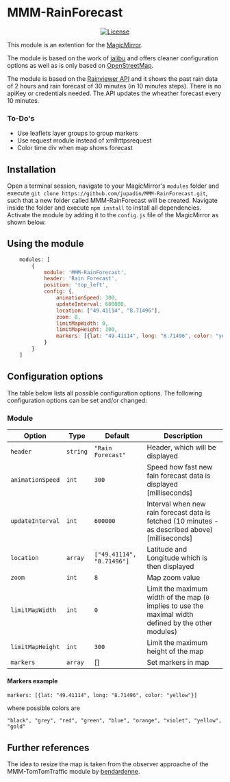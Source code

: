 # MMM-RainForecast

<p style="text-align: center">
    <a href="https://choosealicense.com/licenses/mit"><img src="https://img.shields.io/badge/license-MIT-blue.svg" alt="License"></a>
</p>

This module is an extention for the [MagicMirror](https://github.com/MichMich/MagicMirror).

The module is based on the work of [jalibu](https://github.com/jalibu/MMM-RAIN-MAP) and offers cleaner configuration options as well as is only based on [OpenStreetMap](https://www.openstreetmap.de/karte.html).

The module is based on the [Rainviewer API](https://www.rainviewer.com) and it shows the past rain data of 2 hours and rain forecast of 30 minutes (in 10 minutes steps).
There is no apiKey or credentials needed.
The API updates the wheather forecast every 10 minutes.

### To-Do's
- Use leaflets layer groups to group markers
- Use request module instead of xmlhttpsrequest
- Color time div when map shows forecast

## Installation

Open a terminal session, navigate to your MagicMirror's `modules` folder and execute `git clone https://github.com/jupadin/MMM-RainForecast.git`, such that a new folder called MMM-RainForecast will be created.
Navigate inside the folder and execute `npm install` to install all dependencies.
Activate the module by adding it to the `config.js` file of the MagicMirror as shown below.

## Using the module
````javascript
    modules: [
        {
            module: 'MMM-RainForecast',
            header: 'Rain Forecast',
            position: 'top_left',
            config: {,
                animationSpeed: 300,
                updateInterval: 600000,
                location: ["49.41114", "8.71496"],
                zoom: 8,
                limitMapWidth: 0,
                limitMapHeight: 300,
                markers: [{lat: "49.41114", long: "8.71496", color: "yellow"}],
            }
        }
    ]
````

## Configuration options

The table below lists all possible configuration options.
The following configuration options can be set and/or changed:

### Module

| Option | Type | Default | Description |
| ---- | ---- | ---- | ---- |
| `header` | `string` | `"Rain Forecast"` | Header, which will be displayed |
| `animationSpeed` | `int` | `300` | Speed how fast new fain forecast data is displayed [milliseconds] |
| `updateInterval`| `int` | `600000` | Interval when new rain forecast data is fetched (10 minutes - as described above) [milliseconds] |
| `location` | `array` | `["49.41114", "8.71496"]` | Latitude and Longitude which is then displayed |
| `zoom` | `int` | `8` | Map zoom value |
| `limitMapWidth` | `int` | `0` | Limit the maximum width of the map (`0` implies to use the maximal width defined by the other modules) |
| `limitMapHeight` | `int` | `300` | Limit the maximum height of the map |
| `markers` | `array` | [] | Set markers in map |

#### Markers example
```
markers: [{lat: "49.41114", long: "8.71496", color: "yellow"}]
```
where possible colors are
```
"black", "grey", "red", "green", "blue", "orange", "violet", "yellow", "gold"
```

## Further references
The idea to resize the map is taken from the observer approache of the MMM-TomTomTraffic module by [bendardenne](https://github.com/bendardenne/MMM-TomTomTraffic).